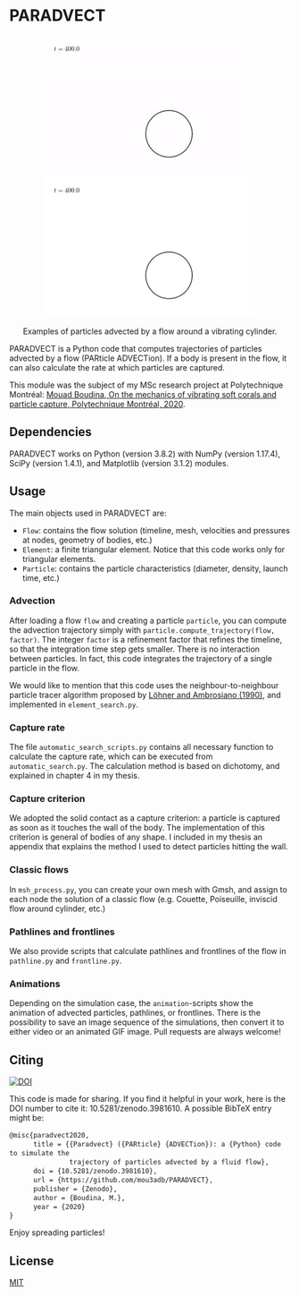 # PARADVECT

<p align="center">
    <img src="gallery/Re100_Ur5_R01.gif" height="250" alt="Capture of large particles"/>
    <img src="gallery/Re100_Ur5_R0031.gif" height="250" alt="Capture of small particles"/>
</p>
<p align="center">
  Examples of particles advected by a flow around a vibrating cylinder.
</p>

PARADVECT is a Python code that computes trajectories of particles advected by a flow (PARticle ADVECTion). If a body is present in the flow, it can also calculate the rate at which particles are captured.

This module was the subject of my MSc research project at Polytechnique Montréal:
[Mouad Boudina, On the mechanics of vibrating soft corals and particle capture, Polytechnique Montréal, 2020]().

## Dependencies

PARADVECT works on Python (version 3.8.2) with NumPy (version 1.17.4), SciPy (version 1.4.1), and Matplotlib (version 3.1.2) modules.

## Usage

The main objects used in PARADVECT are:
- `Flow`: contains the flow solution (timeline, mesh, velocities and pressures at nodes, geometry of bodies, etc.)
- `Element`: a finite triangular element. Notice that this code works only for triangular elements.
- `Particle`: contains the particle characteristics (diameter, density, launch time, etc.)

### Advection
After loading a flow `flow` and creating a particle `particle`, you can compute the advection trajectory simply with `particle.compute_trajectory(flow, factor)`. The integer `factor` is a refinement factor that refines the timeline, so that the integration time step gets smaller. There is no interaction between particles. In fact, this code integrates the trajectory of a single particle in the flow.

We would like to mention that this code uses the neighbour-to-neighbour particle tracer algorithm proposed by [Löhner and Ambrosiano (1990)](doi.org/10.1016/0021-9991(90)90002-I), and implemented in `element_search.py`.

### Capture rate
The file `automatic_search_scripts.py` contains all necessary function to calculate the capture rate, which can be executed from `automatic_search.py`. The calculation method is based on dichotomy, and explained in chapter 4 in my thesis.

### Capture criterion
We adopted the solid contact as a capture criterion: a particle is captured as soon as it touches the wall of the body. The implementation of this criterion is general of bodies of any shape. I included in my thesis an appendix that explains the method I used to detect particles hitting the wall.

### Classic flows
In `msh_process.py`, you can create your own mesh with Gmsh, and assign to each node the solution of a classic flow (e.g. Couette, Poiseuille, inviscid flow around cylinder, etc.)

### Pathlines and frontlines
We also provide scripts that calculate pathlines and frontlines of the flow in `pathline.py` and `frontline.py`.

### Animations
Depending on the simulation case, the `animation`-scripts show the animation of advected particles, pathlines, or frontlines. There is the possibility to save an image sequence of the simulations, then convert it to either video or an animated GIF image. Pull requests are always welcome!

## Citing
[![DOI](https://zenodo.org/badge/268262918.svg)](https://zenodo.org/badge/latestdoi/268262918)

This code is made for sharing. If you find it helpful in your work, here is the DOI number to cite it: 10.5281/zenodo.3981610. A possible BibTeX entry might be:
```
@misc{paradvect2020,
	  title = {{Paradvect} ({PARticle} {ADVECTion}): a {Python} code to simulate the 
	           trajectory of particles advected by a fluid flow},
      doi = {10.5281/zenodo.3981610},
      url = {https://github.com/mou3adb/PARADVECT},
      publisher = {Zenodo},
      author = {Boudina, M.},
      year = {2020}
}
```
Enjoy spreading particles!

## License
[MIT](https://choosealicense.com/licenses/mit/)

